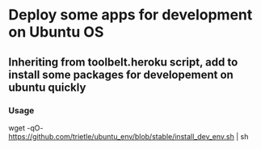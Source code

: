 # Deploy some apps for development on Ubuntu OS
## Inheriting from toolbelt.heroku script, add to install some packages for developement on ubuntu quickly

### Usage
wget -qO- https://github.com/trietle/ubuntu_env/blob/stable/install_dev_env.sh | sh
